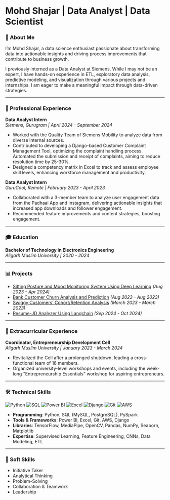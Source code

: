 # Mohd Shajar | Data Analyst | Data Scientist 

### 🚀 About Me

I’m Mohd Shajar, a data science enthusiast passionate about transforming data into actionable insights and driving process improvements that contribute to business growth.

I previously interned as a Data Analyst at Siemens. While I may not be an expert, I have hands-on experience in ETL, exploratory data analysis, predictive modeling, and visualization through various projects and internships. I am eager to make a meaningful impact through data-driven strategies.

---

### 💼 Professional Experience

**Data Analyst Intern**  
*Siemens, Gurugram | April 2024 - September 2024*  
- Worked with the Quality Team of Siemens Mobility to analyze data from diverse internal sources.
- Contributed to developing a Django-based Customer Complaint Management Tool, optimizing the complaint handling process. Automated the submission and receipt of complaints, aiming to reduce resolution time by 25-30%.
- Designed a competency matrix in Excel to track and assess employee skill levels, enhancing workforce management and productivity.


**Data Analyst Intern**  
*GuruCool, Remote | February 2023 - April 2023*  
- Collaborated with a 3-member team to analyze user engagement data from the Padhaai App and Instagram, delivering actionable insights that increased app downloads and follower engagement.  
- Recommended feature improvements and content strategies, boosting engagement.

---

### 🎓 Education

**Bachelor of Technology in Electronics Engineering**  
*Aligarh Muslim University | 2020 - 2024*

--- 

### 📊 Projects

- [Sitting Posture and Mood Monitoring System Using Deep Learning](https://github.com/Shajar87/Posture-Mood-Monitoring-System-Using-Deep-Learning) *(Aug 2023 - Apr 2024)*
- [Bank Customer Churn Analysis and Prediction](https://github.com/Shajar87/Customer_Churn_EDA_Prediction) *(Aug 2023 - Aug 2023)*
- [Swiggy Customers’ Cohort/Retention Analysis](https://github.com/Shajar87/Swiggy-Case-Study-using-SQL) *(March 2023 - March 2023)*
- [Resume-JD Analyzer Using Langchain](https://github.com/Shajar87/Resume-Analyzer-/tree/main) *(Sep 2024 - Oct 2024)*

---

### 🌟 Extracurricular Experience

**Coordinator, Entrepreneurship Development Cell**  
*Aligarh Muslim University | January 2023 - March 2024*  
- Revitalized the Cell after a prolonged shutdown, leading a cross-functional team of 16 members.  
- Organized university-level workshops and events, including the week-long "Entrepreneurship Essentials" workshop for aspiring entrepreneurs.

---

### 🛠️ Technical Skills

![Python](https://img.shields.io/badge/Python-3776AB?style=for-the-badge&logo=python&logoColor=white)
![SQL](https://img.shields.io/badge/SQL-4479A1?style=for-the-badge&logo=postgresql&logoColor=white)
![Power BI](https://img.shields.io/badge/PowerBI-F2C811?style=for-the-badge&logo=powerbi&logoColor=white)
![Excel](https://img.shields.io/badge/Excel-217346?style=for-the-badge&logo=microsoft-excel&logoColor=white)
![Django](https://img.shields.io/badge/Django-092E20?style=for-the-badge&logo=django&logoColor=white)
![Git](https://img.shields.io/badge/Git-F05032?style=for-the-badge&logo=git&logoColor=white)
![AWS](https://img.shields.io/badge/AWS-FF9900?style=for-the-badge&logo=amazonaws&logoColor=white)

- **Programming**: Python, SQL (MySQL, PostgreSQL), PySpark
- **Tools & Frameworks**: Power BI, Excel, Git, AWS, Django
- **Libraries**: TensorFlow, MediaPipe, OpenCV, Pandas, NumPy, Seaborn, Matplotlib
- **Expertise**: Supervised Learning, Feature Engineering, CNNs, Data Modeling, ETL

---

### 🤝 Soft Skills

- Initiative Taker  
- Analytical Thinking  
- Problem-Solving  
- Collaboration & Teamwork  
- Leadership

